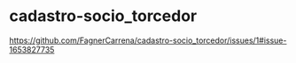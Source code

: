 # cadastro-socio_torcedor
https://github.com/FagnerCarrena/cadastro-socio_torcedor/issues/1#issue-1653827735
